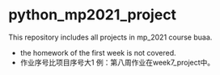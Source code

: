 # python_mp2021_project
This repository includes all projects in mp_2021 course buaa.


+ the homework of the first week is not covered.
+ 作业序号比项目序号大1 例：第八周作业在week7_project中。
